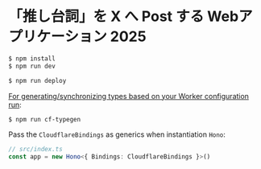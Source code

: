 # 「推し台詞」を X へ Post する Webアプリケーション 2025

```sh
$ npm install
$ npm run dev
```

```sh
$ npm run deploy
```

[For generating/synchronizing types based on your Worker configuration run](https://developers.cloudflare.com/workers/wrangler/commands/#types):

```sh
$ npm run cf-typegen
```

Pass the `CloudflareBindings` as generics when instantiation `Hono`:

```ts
// src/index.ts
const app = new Hono<{ Bindings: CloudflareBindings }>()
```
